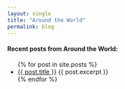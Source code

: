 ```yaml
---
layout: single
title: "Around the World"
permalink: blog
---
```


#### Recent posts from Around the World:

<ul>
  {% for post in site.posts %}
    <li>
      <a href="{{ post.url }}">{{ post.title }}</a>
      {{ post.excerpt }}
    </li>
  {% endfor %}
</ul>
